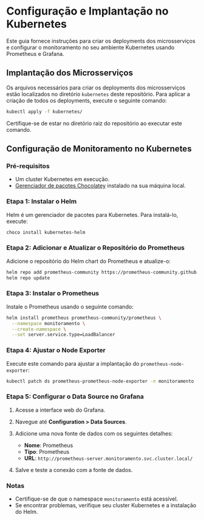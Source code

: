 # Configuração e Implantação no Kubernetes

Este guia fornece instruções para criar os deployments dos microsserviços e configurar o monitoramento no seu ambiente Kubernetes usando Prometheus e Grafana.

## Implantação dos Microsserviços

Os arquivos necessários para criar os deployments dos microsserviços estão localizados no diretório `kubernetes` deste repositório. Para aplicar a criação de todos os deployments, execute o seguinte comando:

```bash
kubectl apply -f kubernetes/
```

Certifique-se de estar no diretório raiz do repositório ao executar este comando.

## Configuração de Monitoramento no Kubernetes

### Pré-requisitos

- Um cluster Kubernetes em execução.
- [Gerenciador de pacotes Chocolatey](https://chocolatey.org/) instalado na sua máquina local.

### Etapa 1: Instalar o Helm

Helm é um gerenciador de pacotes para Kubernetes. Para instalá-lo, execute:

```bash
choco install kubernetes-helm
```

### Etapa 2: Adicionar e Atualizar o Repositório do Prometheus

Adicione o repositório do Helm chart do Prometheus e atualize-o:

```bash
helm repo add prometheus-community https://prometheus-community.github.io/helm-charts
helm repo update
```

### Etapa 3: Instalar o Prometheus

Instale o Prometheus usando o seguinte comando:

```bash
helm install prometheus prometheus-community/prometheus \
  --namespace monitoramento \
  --create-namespace \
  --set server.service.type=LoadBalancer
```

### Etapa 4: Ajustar o Node Exporter

Execute este comando para ajustar a implantação do `prometheus-node-exporter`:

```bash
kubectl patch ds prometheus-prometheus-node-exporter -n monitoramento --type="json" -p "[{\"op\": \"remove\", \"path\": \"/spec/template/spec/containers/0/volumeMounts/2/mountPropagation\"}]"
```

### Etapa 5: Configurar o Data Source no Grafana

1. Acesse a interface web do Grafana.
2. Navegue até **Configuration > Data Sources**.
3. Adicione uma nova fonte de dados com os seguintes detalhes:

   - **Nome**: Prometheus
   - **Tipo**: Prometheus
   - **URL**: `http://prometheus-server.monitoramento.svc.cluster.local/`

4. Salve e teste a conexão com a fonte de dados.

### Notas

- Certifique-se de que o namespace `monitoramento` está acessível.
- Se encontrar problemas, verifique seu cluster Kubernetes e a instalação do Helm.